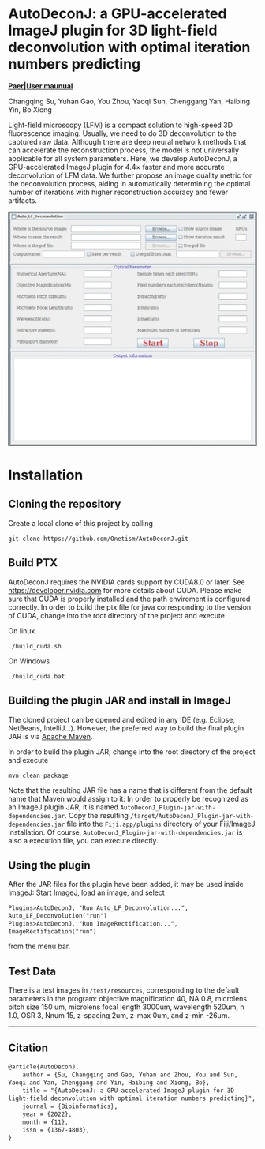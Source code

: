 # AutoDeconJ: a GPU-accelerated ImageJ plugin for 3D light-field deconvolution with optimal iteration numbers predicting

**[Paer](https://academic.oup.com/bioinformatics/article/39/1/btac760/6849514)|[User maunual](https://oup.silverchair-cdn.com/oup/backfile/Content_public/Journal/bioinformatics/PAP/10.1093_bioinformatics_btac760/2/btac760_supplementary_data.zip?Expires=1673249503&Signature=fEoHQOkTfkO2u5c5Qcmow-vzfD3EfLMgIVVsEC-Joo4aD8CnvckZ0FqJSpqpkENz2lvqkTsBIcgJZS5rdE4SMRGGm5UsYSenrchkAN0ttcdtJmxb~bTK8A3qFNG1dhO~0lM5XNxl1mqk-s0C9L~JHaHdOK3bFQSyiVHGz~4xyP4tGQ8aADkJmI0Ko3adPzSyxl5Fp8AooPlAbj3GBVsF4lT0pXW-DcxuJ6eBRBVID~mBB5pWlt9zXwcgC2eaS3FOqxUcTLfE8cTxTkzfK5kkfLgoReWjBMOlb7mVEHwxLX0KQn2uyNxpCqsFNvyn3AK3GM1amOwiatlYxbax8GXydA__&Key-Pair-Id=APKAIE5G5CRDK6RD3PGA)**

Changqing Su, Yuhan Gao, You Zhou, Yaoqi Sun, Chenggang Yan, Haibing Yin, Bo Xiong


Light-field microscopy (LFM) is a compact solution to high-speed 3D fluorescence imaging. Usually, we need to do 3D deconvolution to the captured raw data. Although there are deep neural network methods that can accelerate the reconstruction process, the model is not universally applicable for all system parameters. Here, we develop AutoDeconJ, a GPU-accelerated ImageJ plugin for 4.4× faster and more accurate deconvolution of LFM data. We further propose an image quality metric for the deconvolution process, aiding in automatically determining the optimal number of iterations with higher reconstruction accuracy and fewer artifacts.
<div align=center>
<img src="https://github.com/Onetism/AutoDeconJ/blob/main/AutoDeconJ.png" width="600" /> 
</div>

# Installation
## Cloning the repository

Create a local clone of this project by calling

    git clone https://github.com/Onetism/AutoDeconJ.git
    

## Build PTX
AutoDeconJ requires the NVIDIA cards support by CUDA8.0 or later. See https://developer.nvidia.com for more details about
CUDA. Please make sure that CUDA is properly installed and the path enviroment is configured correctly.
In order to build the ptx file for java corresponding to the version of CUDA, change into the root directory of the 
project and execute

On linux

    ./build_cuda.sh

On Windows

    ./build_cuda.bat

## Building the plugin JAR and install in ImageJ

The cloned project can be opened and edited in any IDE (e.g. Eclipse, 
NetBeans, IntelliJ...). However, the preferred way to build the final 
plugin JAR is via [Apache Maven](https://maven.apache.org/).

In order to build the plugin JAR, change into the root directory of the 
project and execute

    mvn clean package
    
Note that the resulting JAR file has a name that is different from the 
default name that Maven would assign to it: In order to properly be recognized 
as an ImageJ plugin JAR, it is named `AutoDeconJ_Plugin-jar-with-dependencies.jar`.
Copy the resulting `/target/AutoDeconJ_Plugin-jar-with-dependencies.jar` file into 
the `Fiji.app/plugins` directory of your Fiji/ImageJ installation. Of course, 
`AutoDeconJ_Plugin-jar-with-dependencies.jar` is also a execution file, you can execute
directly.

## Using the plugin

After the JAR files for the plugin have been added, it may be used inside 
ImageJ: Start ImageJ, load an image, and select 

    Plugins>AutoDeconJ, "Run Auto_LF_Deconvolution...", Auto_LF_Deconvolution("run")
    Plugins>AutoDeconJ, "Run ImageRectification...", ImageRectification("run")
    
from the menu bar. 

## Test Data
There is a test images in `/test/resources`, corresponding to the default parameters in the program: 
objective magnification 40, NA 0.8, microlens pitch size 150 um, microlens focal length 3000um, wavelength 520um, 
n 1.0, OSR 3, Nnum 15, z-spacing 2um, z-max 0um, and z-min -26um.

---

## Citation
```
@article{AutoDeconJ,
    author = {Su, Changqing and Gao, Yuhan and Zhou, You and Sun, Yaoqi and Yan, Chenggang and Yin, Haibing and Xiong, Bo},
    title = "{AutoDeconJ: a GPU-accelerated ImageJ plugin for 3D light-field deconvolution with optimal iteration numbers predicting}",
    journal = {Bioinformatics},
    year = {2022},
    month = {11},
    issn = {1367-4803},
}
```
